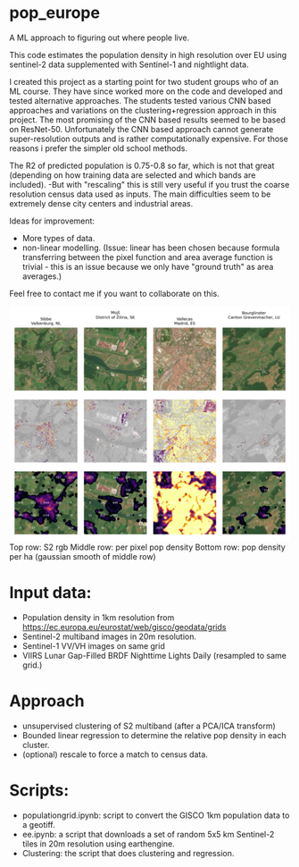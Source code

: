 # pop_europe
A ML approach to figuring out where people live.


This code estimates the population density in high resolution over EU using sentinel-2 data supplemented with Sentinel-1 and nightlight data. 

I created this project as a starting point for two student groups who of an ML course. They have since worked more on the code and developed and tested alternative approaches. The students tested various CNN based approaches and variations on the clustering+regression approach in this project. The most promising of the CNN based results seemed to be based on ResNet-50. Unfortunately the CNN based approach cannot generate super-resolution outputs and is rather computationally expensive. For those reasons i prefer the simpler old school methods. 


The R2 of predicted population is 0.75-0.8 so far, which is not that great (depending on how training data are selected and which bands are included). -But with "rescaling" this is still very useful if you trust the coarse resolution census data used as inputs. The main difficulties seem to be extremely dense city centers and industrial areas. 

Ideas for improvement:
* More types of data.
* non-linear modelling. (Issue: linear has been chosen because formula transferring between the pixel function and area average function is trivial - this is an issue because we only have "ground truth" as area averages.)



Feel free to contact me if you want to collaborate on this. 


![Result](figures/population_estimates.png)
Top row: S2 rgb
Middle row: per pixel pop density
Bottom row: pop density per ha (gaussian smooth of middle row)


# Input data: 
* Population density in 1km resolution from https://ec.europa.eu/eurostat/web/gisco/geodata/grids
* Sentinel-2 multiband images in 20m resolution.
* Sentinel-1 VV/VH images on same grid
* VIIRS Lunar Gap-Filled BRDF Nighttime Lights Daily (resampled to same grid.)


# Approach
* unsupervised clustering of S2 multiband (after a PCA/ICA transform)
* Bounded linear regression to determine the relative pop density in each cluster.
* (optional) rescale to force a match to census data.


# Scripts: 
* populationgrid.ipynb: script to convert the GISCO 1km population data to a geotiff.
* ee.ipynb: a script that downloads a set of random 5x5 km Sentinel-2 tiles in 20m resolution using earthengine. 
* Clustering: the script that does clustering and regression. 






